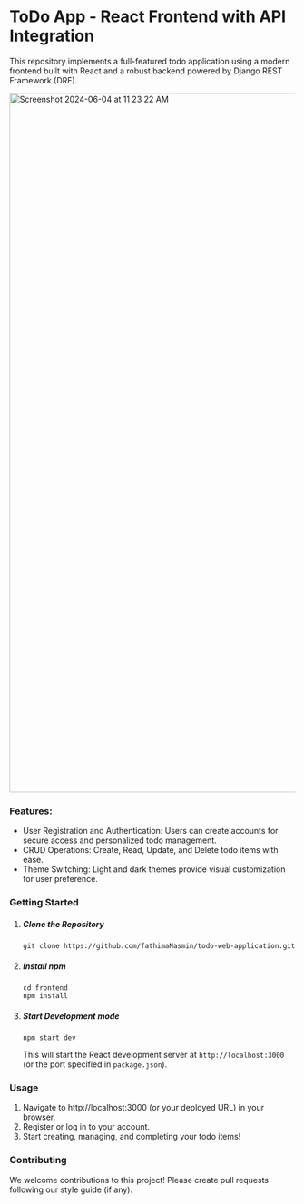 # ToDo App - React Frontend with API Integration

This repository implements a full-featured todo application using a modern frontend built with React and a robust backend powered by Django REST Framework (DRF).

<img width="1233" alt="Screenshot 2024-06-04 at 11 23 22 AM" src="https://github.com/fathimaNasmin/todo-web-application/assets/103403419/9209c467-402a-4aba-8168-6ef88d244180">

### Features:

- User Registration and Authentication: Users can create accounts for secure access and personalized todo management.
- CRUD Operations: Create, Read, Update, and Delete todo items with ease.
- Theme Switching: Light and dark themes provide visual customization for user preference.

### Getting Started
1. ##### Clone the Repository
   `git clone https://github.com/fathimaNasmin/todo-web-application.git`
2. ##### Install npm
   ```
   cd frontend
   npm install
   ```
3. ##### Start Development mode
   `npm start dev`

   This will start the React development server at `http://localhost:3000` (or the port specified in `package.json`).

### Usage

1. Navigate to http://localhost:3000 (or your deployed URL) in your browser.
2. Register or log in to your account.
3. Start creating, managing, and completing your todo items!

### Contributing

We welcome contributions to this project! Please create pull requests following our style guide (if any).
